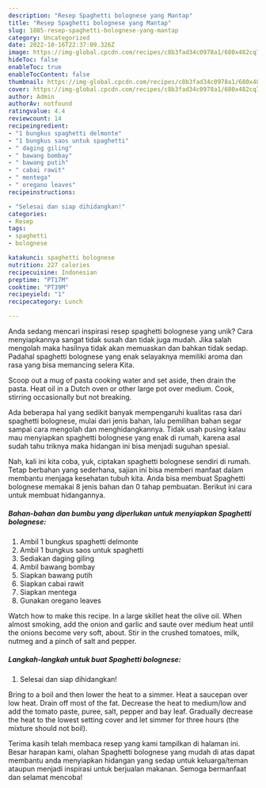 ```yaml
---
description: "Resep Spaghetti bolognese yang Mantap"
title: "Resep Spaghetti bolognese yang Mantap"
slug: 1885-resep-spaghetti-bolognese-yang-mantap
category: Uncategorized
date: 2022-10-16T22:37:09.326Z
image: https://img-global.cpcdn.com/recipes/c8b3fad34c0978a1/680x482cq70/spaghetti-bolognese-foto-resep-utama.jpg
hideToc: false
enableToc: true
enableTocContent: false
thumbnail: https://img-global.cpcdn.com/recipes/c8b3fad34c0978a1/680x482cq70/spaghetti-bolognese-foto-resep-utama.jpg
cover: https://img-global.cpcdn.com/recipes/c8b3fad34c0978a1/680x482cq70/spaghetti-bolognese-foto-resep-utama.jpg
author: Admin
authorAv: notfound
ratingvalue: 4.4
reviewcount: 14
recipeingredient:
- "1 bungkus spaghetti delmonte"
- "1 bungkus saos untuk spaghetti"
- " daging giling"
- " bawang bombay"
- " bawang putih"
- " cabai rawit"
- " mentega"
- " oregano leaves"
recipeinstructions:

- "Selesai dan siap dihidangkan!"
categories:
- Resep
tags:
- spaghetti
- bolognese

katakunci: spaghetti bolognese 
nutrition: 227 calories
recipecuisine: Indonesian
preptime: "PT17M"
cooktime: "PT39M"
recipeyield: "1"
recipecategory: Lunch

---
```





Anda sedang mencari inspirasi resep spaghetti bolognese yang unik? Cara menyiapkannya sangat tidak susah dan tidak juga mudah. Jika salah mengolah maka hasilnya tidak akan memuaskan dan bahkan tidak sedap. Padahal spaghetti bolognese yang enak selayaknya memiliki aroma dan rasa yang bisa memancing selera Kita.





Scoop out a mug of pasta cooking water and set aside, then drain the pasta. Heat oil in a Dutch oven or other large pot over medium. Cook, stirring occasionally but not breaking.

Ada beberapa hal yang sedikit banyak mempengaruhi kualitas rasa dari spaghetti bolognese, mulai dari jenis bahan, lalu pemilihan bahan segar sampai cara mengolah dan menghidangkannya. Tidak usah pusing kalau mau menyiapkan spaghetti bolognese yang enak di rumah, karena asal sudah tahu triknya maka hidangan ini bisa menjadi suguhan spesial.






Nah, kali ini kita coba, yuk, ciptakan spaghetti bolognese sendiri di rumah. Tetap berbahan yang sederhana, sajian ini bisa memberi manfaat dalam membantu menjaga kesehatan tubuh kita. Anda bisa membuat Spaghetti bolognese memakai 8 jenis bahan dan 0 tahap pembuatan. Berikut ini cara untuk membuat hidangannya.

<!--inarticleads1-->

##### Bahan-bahan dan bumbu yang diperlukan untuk menyiapkan Spaghetti bolognese:

1. Ambil 1 bungkus spaghetti delmonte
1. Ambil 1 bungkus saos untuk spaghetti
1. Sediakan  daging giling
1. Ambil  bawang bombay
1. Siapkan  bawang putih
1. Siapkan  cabai rawit
1. Siapkan  mentega
1. Gunakan  oregano leaves


Watch how to make this recipe. In a large skillet heat the olive oil. When almost smoking, add the onion and garlic and saute over medium heat until the onions become very soft, about. Stir in the crushed tomatoes, milk, nutmeg and a pinch of salt and pepper. 

<!--inarticleads2-->

##### Langkah-langkah untuk buat Spaghetti bolognese:


1. Selesai dan siap dihidangkan!

Bring to a boil and then lower the heat to a simmer. Heat a saucepan over low heat. Drain off most of the fat. Decrease the heat to medium/low and add the tomato paste, puree, salt, pepper and bay leaf. Gradually decrease the heat to the lowest setting cover and let simmer for three hours (the mixture should not boil). 

Terima kasih telah membaca resep yang kami tampilkan di halaman ini. Besar harapan kami, olahan Spaghetti bolognese yang mudah di atas dapat membantu anda menyiapkan hidangan yang sedap untuk keluarga/teman ataupun menjadi inspirasi untuk berjualan makanan. Semoga bermanfaat dan selamat mencoba!
